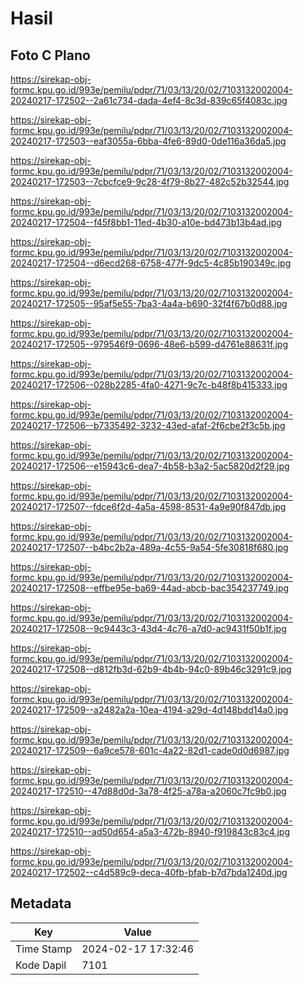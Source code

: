 # Hasil

## Foto C Plano

https://sirekap-obj-formc.kpu.go.id/993e/pemilu/pdpr/71/03/13/20/02/7103132002004-20240217-172502--2a61c734-dada-4ef4-8c3d-839c65f4083c.jpg

https://sirekap-obj-formc.kpu.go.id/993e/pemilu/pdpr/71/03/13/20/02/7103132002004-20240217-172503--eaf3055a-6bba-4fe6-89d0-0de116a36da5.jpg

https://sirekap-obj-formc.kpu.go.id/993e/pemilu/pdpr/71/03/13/20/02/7103132002004-20240217-172503--7cbcfce9-9c28-4f79-8b27-482c52b32544.jpg

https://sirekap-obj-formc.kpu.go.id/993e/pemilu/pdpr/71/03/13/20/02/7103132002004-20240217-172504--f45f8bb1-11ed-4b30-a10e-bd473b13b4ad.jpg

https://sirekap-obj-formc.kpu.go.id/993e/pemilu/pdpr/71/03/13/20/02/7103132002004-20240217-172504--d6ecd268-6758-477f-9dc5-4c85b190349c.jpg

https://sirekap-obj-formc.kpu.go.id/993e/pemilu/pdpr/71/03/13/20/02/7103132002004-20240217-172505--95af5e55-7ba3-4a4a-b690-32f4f67b0d88.jpg

https://sirekap-obj-formc.kpu.go.id/993e/pemilu/pdpr/71/03/13/20/02/7103132002004-20240217-172505--979546f9-0696-48e6-b599-d4761e88631f.jpg

https://sirekap-obj-formc.kpu.go.id/993e/pemilu/pdpr/71/03/13/20/02/7103132002004-20240217-172506--028b2285-4fa0-4271-9c7c-b48f8b415333.jpg

https://sirekap-obj-formc.kpu.go.id/993e/pemilu/pdpr/71/03/13/20/02/7103132002004-20240217-172506--b7335492-3232-43ed-afaf-2f6cbe2f3c5b.jpg

https://sirekap-obj-formc.kpu.go.id/993e/pemilu/pdpr/71/03/13/20/02/7103132002004-20240217-172506--e15943c6-dea7-4b58-b3a2-5ac5820d2f29.jpg

https://sirekap-obj-formc.kpu.go.id/993e/pemilu/pdpr/71/03/13/20/02/7103132002004-20240217-172507--fdce6f2d-4a5a-4598-8531-4a9e90f847db.jpg

https://sirekap-obj-formc.kpu.go.id/993e/pemilu/pdpr/71/03/13/20/02/7103132002004-20240217-172507--b4bc2b2a-489a-4c55-9a54-5fe30818f680.jpg

https://sirekap-obj-formc.kpu.go.id/993e/pemilu/pdpr/71/03/13/20/02/7103132002004-20240217-172508--effbe95e-ba69-44ad-abcb-bac354237749.jpg

https://sirekap-obj-formc.kpu.go.id/993e/pemilu/pdpr/71/03/13/20/02/7103132002004-20240217-172508--9c9443c3-43d4-4c76-a7d0-ac9431f50b1f.jpg

https://sirekap-obj-formc.kpu.go.id/993e/pemilu/pdpr/71/03/13/20/02/7103132002004-20240217-172508--d812fb3d-62b9-4b4b-94c0-89b46c3291c9.jpg

https://sirekap-obj-formc.kpu.go.id/993e/pemilu/pdpr/71/03/13/20/02/7103132002004-20240217-172509--a2482a2a-10ea-4194-a29d-4d148bdd14a0.jpg

https://sirekap-obj-formc.kpu.go.id/993e/pemilu/pdpr/71/03/13/20/02/7103132002004-20240217-172509--6a9ce578-601c-4a22-82d1-cade0d0d6987.jpg

https://sirekap-obj-formc.kpu.go.id/993e/pemilu/pdpr/71/03/13/20/02/7103132002004-20240217-172510--47d88d0d-3a78-4f25-a78a-a2060c7fc9b0.jpg

https://sirekap-obj-formc.kpu.go.id/993e/pemilu/pdpr/71/03/13/20/02/7103132002004-20240217-172510--ad50d654-a5a3-472b-8940-f919843c83c4.jpg

https://sirekap-obj-formc.kpu.go.id/993e/pemilu/pdpr/71/03/13/20/02/7103132002004-20240217-172502--c4d589c9-deca-40fb-bfab-b7d7bda1240d.jpg


## Metadata

| Key        | Value               |
| ---------- | ------------------- |
| Time Stamp | 2024-02-17 17:32:46 |
| Kode Dapil | 7101                |



